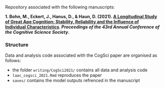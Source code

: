 Repository associated with the following manuscripts: 

**1. Bohn, M., Eckert, J., Hanus, D., & Haun, D. (2021). [A Longitudinal Study of Great Ape Cognition: Stability, Reliability and the Influence of Individual Characteristics](https://psyarxiv.com/pdt5w). *Proceedings of the 43rd Annual Conference of the Cognitive Science Society*.**

### Structure

Data and analysis code associated with the CogSci paper are organised as follows: 

* the folder `writing/CogSci2021/` contains all data and analysis code
* `laac_cogsci_2021.Rmd` reproduces the paper
* `saves/` contains the model outputs refrenced in the manuscript

